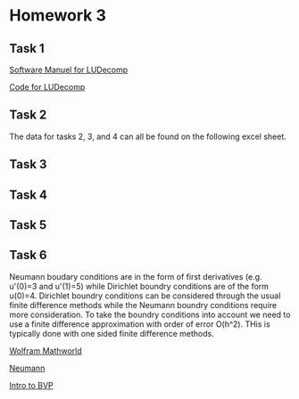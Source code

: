# Homework 3

## Task 1

[Software Manuel for LUDecomp](https://github.com/clarissalabrum/math5620/blob/master/homework/hw3/LUDecomp.md)

[Code for LUDecomp](https://github.com/clarissalabrum/math5620/blob/master/homework/hw3/LUDecomp.java)

## Task 2

The data for tasks 2, 3, and 4 can all be found on the following
excel sheet.



## Task 3

## Task 4

## Task 5

## Task 6

Neumann boudary conditions are in the form of first derivatives (e.g. u'(0)=3 and u'(1)=5) while Dirichlet boundry conditions are of the form u(0)=4. Dirichlet boundry conditions can be considered through the usual finite difference methods while the Neumann boundry conditions require more consideration. To take the boundry conditions into account we need to use a finite difference approximation with order of error O(h^2). THis is typically done with one sided finite difference methods.

[Wolfram Mathworld](http://mathworld.wolfram.com/BoundaryConditions.html)

[Neumann](https://www.sciencedirect.com/topics/mathematics/neumann-boundary-condition)

[Intro to BVP](https://people.sc.fsu.edu/~jpeterson/bvp.pdf)

